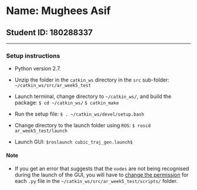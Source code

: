 # Name: Mughees Asif
## Student ID: 180288337

---
### Setup instructions

- Python version 2.7.

- Unzip the folder in the `catkin_ws` directory in the `src` sub-folder:
	`~/catkin_ws/src/ar_week5_test`

- Launch terminal, change directory to `~/catkin_ws/`, and build the package:
	`$ cd ~/catkin_ws/`
	`$ catkin_make`

- Run the setup file:
	`$ . ~/catkin_ws/devel/setup.bash`

- Change directory to the launch folder using `ROS`:
	`$ roscd ar_week5_test/launch`

- Launch GUI:
	`$roslaunch cubic_traj_gen.launch$`

#### Note

- If you get an error that suggests that the `nodes` are not being recognised during the launch of the GUI, you will have to [change the permission](https://askubuntu.com/questions/443789/what-does-chmod-x-filename-do-and-how-do-i-use-it) for each `.py` file in the `~/catkin_ws/src/ar_week5_test/scripts/` folder.
